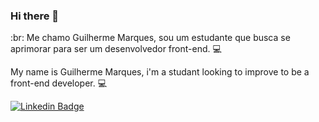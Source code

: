 ### Hi there 👋

:br: Me chamo Guilherme Marques, sou um estudante que busca se aprimorar para ser um desenvolvedor front-end. :computer:

My name is Guilherme Marques, i'm a studant looking to improve to be a front-end developer. :computer:

[![Linkedin Badge](https://img.shields.io/badge/-Guilherme%20Marques-0000ff?style=flat-square&logo=Linkedin&logoColor=white&link=https://www.linkedin.com/in/guilherme-marques-9693ab18a/)](https://www.linkedin.com/in/guilherme-marques-9693ab18a/)

<!--
**gui13info/gui13info** is a ✨ _special_ ✨ repository because its `README.md` (this file) appears on your GitHub profile.

Here are some ideas to get you started:

- 🔭 I’m currently working on ...
- 🌱 I’m currently learning ...
- 👯 I’m looking to collaborate on ...
- 🤔 I’m looking for help with ...
- 💬 Ask me about ...
- 📫 How to reach me: ...
- 😄 Pronouns: ...
- ⚡ Fun fact: ...
-->

